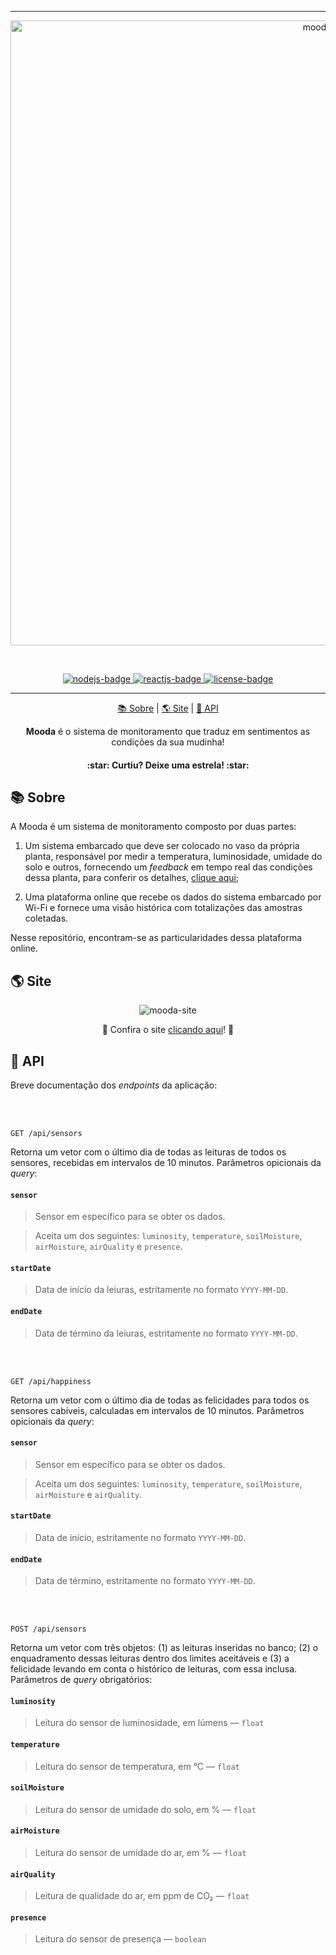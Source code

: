 ***

<p align="center">
   <img src="https://i.ibb.co/XYbxkCj/mooda-logo.png" alt="mooda-logo" width=1000 />
</p>

<br />

<p align="center">  
  <a href="https://nodejs.org/en/">
    <img src="https://img.shields.io/badge/NodeJS-16.15.1-339933?style=for-the-badge&logo=node.js&logoColor=339933" alt="nodejs-badge" />
  </a>
  <a href="https://reactjs.org/">
    <img src="https://img.shields.io/badge/React-17.0.2-61DAFB?style=for-the-badge&logo=react&logoColor=61DAFB" alt="reactjs-badge" />
  </a>
  <a href="https://github.com/gvmossato/mooda/blob/main/LICENSE">
    <img src="https://img.shields.io/github/license/gvmossato/mooda?color=blue&style=for-the-badge" alt="license-badge" />
  </a>
</p>

***

<p align="center">
  <a href="#-sobre">📚 Sobre</a> | 
  <a href="#-site">🌎 Site</a>   | 
  <a href="#-api">🧰 API</a>
</p>

<p align="center">
  <b>Mooda</b> é o sistema de monitoramento que traduz em sentimentos as condições da sua mudinha! 
</p>
  
<h4 align="center">
  :star: Curtiu? Deixe uma estrela! :star:
</h4>

## 📚 Sobre

A Mooda é um sistema de monitoramento composto por duas partes:

1. Um sistema embarcado que deve ser colocado no vaso da própria planta, responsável por medir a temperatura, luminosidade, umidade do solo e outros, fornecendo um *feedback* em tempo real das condições dessa planta, para conferir os detalhes, [clique aqui](https://github.com/HenriqueKen/mooda-embarcado);

2. Uma plataforma online que recebe os dados do sistema embarcado por Wi-Fi e fornece uma visão histórica com totalizações das amostras coletadas.

Nesse repositório, encontram-se as particularidades dessa plataforma online.

## 🌎 Site

<p align="center">
   <img alt="mooda-site" src="https://i.ibb.co/hMpKVDg/mooda.gif" />
</p>

<p align="center">
   🔗 Confira o site <a href="http://mood-a.herokuapp.com/">clicando aqui</a>! 🔗
</p>

## 🧰 API

Breve documentação dos *endpoints* da aplicação:

<br />
<br />

```
GET /api/sensors
```

Retorna um vetor com o último dia de todas as leituras de todos os sensores, recebidas em intervalos de 10 minutos. Parâmetros opicionais da *query*:

#### `sensor`

> Sensor em específico para se obter os dados.

> Aceita um dos seguintes: `luminosity`, `temperature`, `soilMoisture`, `airMoisture`, `airQuality` e `presence`.

#### `startDate`

> Data de início da leiuras, estritamente no formato `YYYY-MM-DD`.

#### `endDate`

> Data de término da leiuras, estritamente no formato `YYYY-MM-DD`.

<br />
<br />

```
GET /api/happiness
```

Retorna um vetor com o último dia de todas as felicidades para todos os sensores cabíveis, calculadas em intervalos de 10 minutos. Parâmetros opicionais da *query*:

#### `sensor`

> Sensor em específico para se obter os dados.

> Aceita um dos seguintes: `luminosity`, `temperature`, `soilMoisture`, `airMoisture` e `airQuality`.

#### `startDate`

> Data de início, estritamente no formato `YYYY-MM-DD`.

#### `endDate`

> Data de término, estritamente no formato `YYYY-MM-DD`.

<br />
<br />

```
POST /api/sensors
```

Retorna um vetor com três objetos: (1) as leituras inseridas no banco; (2) o enquadramento dessas leituras dentro dos limites aceitáveis e (3) a felicidade levando em conta o histórico de leituras, com essa inclusa. Parâmetros de *query* obrigatórios:

#### `luminosity`

> Leitura do sensor de luminosidade, em lúmens — `float`

#### `temperature`

> Leitura do sensor de temperatura, em °C — `float`

#### `soilMoisture`

> Leitura do sensor de umidade do solo, em % — `float`

#### `airMoisture`

> Leitura do sensor de umidade do ar, em % — `float`

#### `airQuality`

> Leitura de qualidade do ar, em ppm de CO₂ — `float`

#### `presence`

> Leitura do sensor de presença — `boolean`
